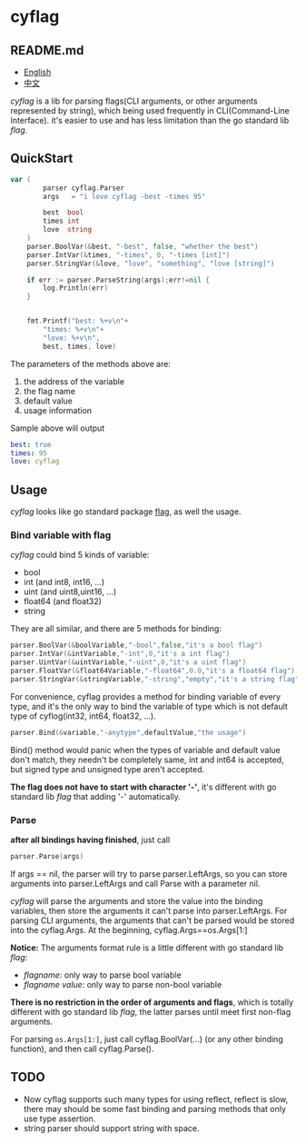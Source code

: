 # cyflag

## README.md
- [English](README.md)
- [中文](README.zh_CN.md)

*cyflag* is a lib for parsing flags(CLI arguments, or other arguments represented by string), which being used frequently in CLI(Command-Line Interface). it's easier to use and has less limitation than the go standard lib *flag*.

## QuickStart
```go
var (
		parser cyflag.Parser
		args   = "i love cyflag -best -times 95"

		best  bool
		times int
		love  string
	)
	parser.BoolVar(&best, "-best", false, "whether the best")
	parser.IntVar(&times, "-times", 0, "-times [int]")
	parser.StringVar(&love, "love", "something", "love [string]")

	if err := parser.ParseString(args);err!=nil {
		log.Println(err)
	}


	fmt.Printf("best: %+v\n"+
		"times: %+v\n"+
		"love: %+v\n",
		best, times, love)
```
The parameters of the methods above are:
1. the address of the variable
2. the flag name
3. default value
4. usage information

Sample above will output
```yaml
best: true
times: 95
love: cyflag
```

## Usage

*cyflag* looks like go standard package [flag](https://golang.org/pkg/flag/), as well the usage.

### Bind variable with flag
*cyflag* could bind 5 kinds of variable:
- bool
- int (and int8, int16, ...)
- uint (and uint8,uint16, ...)
- float64 (and float32)
- string

They are all similar, and there are 5 methods for binding:
```go
parser.BoolVar(&boolVariable,"-bool",false,"it's a bool flag")
parser.IntVar(&intVariable,"-int",0,"it's a int flag")
parser.UintVar(&uintVariable,"-uint",0,"it's a uint flag")
parser.FloatVar(&float64Variable,"-float64",0.0,"it's a float64 flag")
parser.StringVar(&stringVariable,"-string","empty","it's a string flag")
```

For convenience, cyflag provides a method for binding variable of every type, and it's the only way to bind the variable of type which is not default type of cyflog(int32, int64, float32, ...).
```go
parser.Bind(&variable,"-anytype",defaultValue,"the usage")
```
Bind() method would panic when the types of variable and default value don't match, they needn't be completely same, int and int64 is accepted, but signed type and unsigned type aren't accepted.

**The flag does not have to start with character '-'**, it's different with go standard lib *flag* that adding '-' automatically.

### Parse
**after all bindings having finished**, just call
```go
parser.Parse(args)
```
If args == nil, the parser will try to parse parser.LeftArgs, so you can store arguments into parser.LeftArgs and call Parse with a parameter nil.

*cyflag* will parse the arguments and store the value into the binding variables, then store the arguments it can't parse into parser.LeftArgs. For parsing CLI arguments, the arguments that can't be parsed would be stored into the cyflag.Args. At the beginning, cyflag.Args==os.Args[1:]

**Notice:** The arguments format rule is a little different with go standard lib *flag*:
- *flagname*: only way to parse bool variable
- *flagname value*: only way to parse non-bool variable

**There is no restriction in the order of arguments and flags**, which is totally different with go standard lib *flag*, the latter parses until meet first non-flag arguments.

For parsing `os.Args[1:]`, just call cyflag.BoolVar(...) (or any other binding function), and then call cyflag.Parse().

## TODO
- Now cyflag supports such many types for using reflect, reflect is slow, there may should be some fast binding and parsing methods that only use type assertion.
- string parser should support string with space.